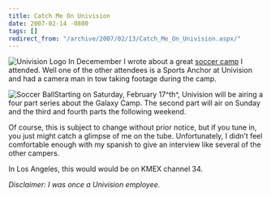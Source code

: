 ```yaml
---
title: Catch Me On Univision
date: 2007-02-14 -0800
tags: []
redirect_from: "/archive/2007/02/13/Catch_Me_On_Univision.aspx/"
---
```


![Univision
Logo](https://haacked.com/images/haacked_com/WindowsLiveWriter/CatchMeOnUnivision_137AF/univision_logo%5B12%5D.gif)
In Decemember I wrote about a great [soccer
camp](https://haacked.com/archive/2006/12/22/Soccer_Camp.aspx "Soccer Camp")
I attended. Well one of the other attendees is a Sports Anchor at
Univision and had a camera man in tow taking footage during the camp.

![Soccer Ball](https://haacked.com/images/SoccerBallBW.jpg)Starting on
Saturday, February 17^th^, Univision will be airing a four part series
about the Galaxy Camp. The second part will air on Sunday and the third
and fourth parts the following weekend.

Of course, this is subject to change without prior notice, but if you
tune in, you just might catch a glimpse of me on the tube.
Unfortunately, I didn’t feel comfortable enough with my spanish to give
an interview like several of the other campers.

In Los Angeles, this would would be on KMEX channel 34.

*Disclaimer: I was once a Univision employee.*

